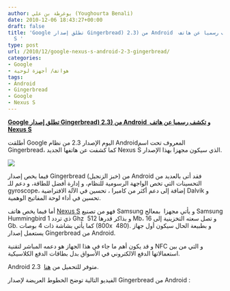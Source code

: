 ```yaml
---
author: يوغرطة بن علي (Youghourta Benali)
date: 2010-12-06 18:43:27+00:00
draft: false
title: 'Google تطلق إصدار Gingerbread) 2.3) من Android  و تكشف رسميا عن هاتف Nexus
  S '
type: post
url: /2010/12/google-nexus-s-android-2-3-gingerbread/
categories:
- Google
- هواتف/ أجهزة لوحية
tags:
- Android
- Gingerbread
- Google
- Nexus S
---
```


**[Google تطلق إصدار Gingerbread) 2.3) من Android  و تكشف رسميا عن هاتف Nexus S](https://www.it-scoop.com/2010/12/google-nexus-s-android-2-3-gingerbread)**


أطلقت Google اليوم الإصدار 2.3 من نظام Androidالمعروف تحت اسم Gingerbread، كما كشفت عن هاتفها الجديد Nexus S الذي سيكون مجهزا بهذا الإصدار.


[![](http://www.google.com/phone/image/nexus-s/0/large)
](https://www.it-scoop.com/2010/12/google-nexus-s-android-2-3-gingerbread)


فيما يخص إصدار Gingerbread (خبز الزنجيل) من Android فقد أتى بالعديد من التحسينات التي تخص الواجهة الرسومية للنظام، و إدارة أفضل للطاقة، و دعم للـ gyroscope، إضافة إلى دعم أكثر من كاميرا ، تحسين في الآلة الافتراضية Dalvik و تحسين في أداء لوحة المفاتيح الوهمية.

أما فيما يخص هاتف [Nexus S](http://www.google.com/phone/detail/nexus-s) فهو من تصنيع Samsung و يأتي مجهزا  بمعالج Samsung Hummingbird ذي تردد 1 Ghz  و بذاكر قدرها 512 Mb، و تصل سعته التخزينية إلى 16 Gb. كما يأتي بشاشة ذات 4 بوصات (800x  480). و بطبيعة الحال سيكون أول جهاز يستعمل إصدار Gingerbread من Android.

و قد يكون أهم ما جاء في هذا الجهاز هو دعمه المباشر لتقنية NFC و التي من بين استعمالاتها الدفع الالكتروني في الأسواق بدل بطاقات الدفع الكلاسيكية.

Android 2.3  متوفر للتحميل من [هنا](http://developer.android.com/sdk/android-2.3.html).

الفيديو التالية توضح الخطوط العريضة لإصدار Gingerbread من Android :

<!-- more -->


<object classid="clsid:d27cdb6e-ae6d-11cf-96b8-444553540000" width="640" codebase="http://download.macromedia.com/pub/shockwave/cabs/flash/swflash.cab#version=6,0,40,0" height="385"><embed src="http://www.youtube.com/v/Jx3pdWBlZ34?fs=1&hl=fr_FR&color1=0x5d1719&color2=0xcd311b" allowscriptaccess="always" height="385" width="640" allowfullscreen="true" type="application/x-shockwave-flash"></embed></object>
